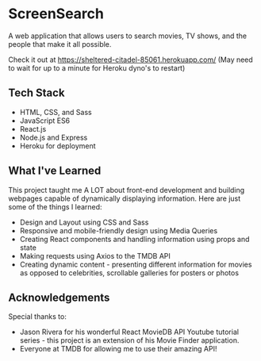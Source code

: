 # ScreenSearch
A web application that allows users to search movies, TV shows, and the people that make it all possible.

Check it out at https://sheltered-citadel-85061.herokuapp.com/ (May need to wait for up to a minute for Heroku dyno's to restart)


## Tech Stack
- HTML, CSS, and Sass
- JavaScript ES6
- React.js
- Node.js and Express
- Heroku for deployment

## What I've Learned
This project taught me A LOT about front-end development and building webpages capable of dynamically displaying information.
Here are just some of the things I learned:
- Design and Layout using CSS and Sass
- Responsive and mobile-friendly design using Media Queries
- Creating React components and handling information using props and state
- Making requests using Axios to the TMDB API
- Creating dynamic content - presenting different information for movies as opposed to celebrities, scrollable galleries for posters or photos

## Acknowledgements
Special thanks to: 
- Jason Rivera for his wonderful React MovieDB API Youtube tutorial series - this project is an extension of his Movie Finder application.
- Everyone at TMDB for allowing me to use their amazing API!
